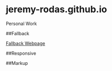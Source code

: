 # jeremy-rodas.github.io
Personal Work

##Fallback

[Fallback Webpage](http://jeremy-rodas.github.io/fallback-project/index_fallback.html)

##Responsive

##Markup

